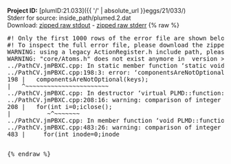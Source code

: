 **Project ID:** [plumID:21.033]({{ '/' | absolute_url }}eggs/21/033/)  
Stderr for source:  inside_path/plumed.2.dat   
Download: [zipped raw stdout](plumed.2.dat.plumed.stdout.txt.zip) - [zipped raw stderr](plumed.2.dat.plumed.stderr.txt.zip) 
{% raw %}
<pre>
#! Only the first 1000 rows of the error file are shown below
#! To inspect the full error file, please download the zipped raw stderr file above
WARNING: using a legacy ActionRegister.h include path, please use <<#include "core/ActionRegister.h">>
WARNING: "core/Atoms.h" does not exist anymore in  version >=2.10, you should change your code.
../PathCV.jmPBXC.cpp: In static member function ‘static void PLMD::function::PathCV::registerKeywords(PLMD::Keywords&)’:
../PathCV.jmPBXC.cpp:198:3: error: ‘componentsAreNotOptional’ was not declared in this scope
198 |   componentsAreNotOptional(keys);
|   ^~~~~~~~~~~~~~~~~~~~~~~~
../PathCV.jmPBXC.cpp: In destructor ‘virtual PLMD::function::PathCV::~PathCV()’:
../PathCV.jmPBXC.cpp:208:16: warning: comparison of integer expressions of different signedness: ‘int’ and ‘unsigned int’ [-Wsign-compare]
208 |   for(int i=0;i<mw_n_;++i){
|               ~^~~~~~
../PathCV.jmPBXC.cpp: In constructor ‘PLMD::function::PathCV::PathCV(const PLMD::ActionOptions&)’:
../PathCV.jmPBXC.cpp:236:16: warning: comparison of integer expressions of different signedness: ‘int’ and ‘unsigned int’ [-Wsign-compare]
236 |   for(int i=0;i<mw_n_;++i){
|               ~^~~~~~
../PathCV.jmPBXC.cpp:259:11: warning: comparison of integer expressions of different signedness: ‘int’ and ‘unsigned int’ [-Wsign-compare]
259 |       if(i==mw_id_) ifiles[i]->close();
|          ~^~~~~~~~
../PathCV.jmPBXC.cpp: In member function ‘void PLMD::function::PathCV::generatePath()’:
../PathCV.jmPBXC.cpp:483:26: warning: comparison of integer expressions of different signedness: ‘int’ and ‘unsigned int’ [-Wsign-compare]
483 |     for(int inode=0;inode<nnodes;inode++){
|                     ~~~~~^~~~~~~
../PathCV.jmPBXC.cpp: In member function ‘void PLMD::function::PathCV::readMultipleWalkers()’:
../PathCV.jmPBXC.cpp:941:16: warning: comparison of integer expressions of different signedness: ‘int’ and ‘unsigned int’ [-Wsign-compare]
941 |   for(int i=0;i<mw_n_;++i){
|               ~^~~~~~
../PathCV.jmPBXC.cpp:942:9: warning: comparison of integer expressions of different signedness: ‘int’ and ‘unsigned int’ [-Wsign-compare]
942 |     if(i==mw_id_) continue;
|        ~^~~~~~~~
../PathCV.jmPBXC.cpp:957:5: error: invalid use of incomplete type ‘class PLMD::Communicator’
957 |     comm.Barrier();
|     ^~~~
In file included from /home/runner/opt/include/plumed/function/../core/../tools/OFile.h:25,
from /home/runner/opt/include/plumed/function/../core/../tools/Log.h:25,
from /home/runner/opt/include/plumed/function/../core/Action.h:30,
from /home/runner/opt/include/plumed/function/../core/ActionWithValue.h:25,
from /home/runner/opt/include/plumed/function/Function.h:25,
from ../PathCV.jmPBXC.cpp:22:
/home/runner/opt/include/plumed/function/../core/../tools/FileBase.h:29:7: note: forward declaration of ‘class PLMD::Communicator’
29 | class Communicator;
|       ^~~~~~~~~~~~
../PathCV.jmPBXC.cpp:958:5: error: invalid use of incomplete type ‘class PLMD::Communicator’
958 |     multi_sim_comm.Barrier();
|     ^~~~~~~~~~~~~~
/home/runner/opt/include/plumed/function/../core/../tools/FileBase.h:29:7: note: forward declaration of ‘class PLMD::Communicator’
29 | class Communicator;
|       ^~~~~~~~~~~~
terminate called after throwing an instance of 'PLMD::Plumed::ExceptionError'
what():
(core/PlumedMain.cpp:1502) void PLMD::PlumedMain::load(const std::string&)
An error happened while executing command env PLUMED_ROOT='/home/runner/opt/lib/plumed' PLUMED_VERSION='2.10.0' PLUMED_HTMLDIR='/home/runner/opt/share/doc/plumed' PLUMED_INCLUDEDIR='/home/runner/opt/include' PLUMED_PROGRAM_NAME='plumed' PLUMED_IS_INSTALLED='yes' "/home/runner/opt/lib/plumed"/scripts/mklib.sh -n -o ./../PathCV.2.10.0.so ../PathCV.cpp

[pkrvm7jw40e0xgp:10186] *** Process received signal ***
[pkrvm7jw40e0xgp:10186] Signal: Aborted (6)
[pkrvm7jw40e0xgp:10186] Signal code:  (-6)
[pkrvm7jw40e0xgp:10186] [ 0] /lib/x86_64-linux-gnu/libc.so.6(+0x45330)[0x7f2949a45330]
[pkrvm7jw40e0xgp:10186] [ 1] /lib/x86_64-linux-gnu/libc.so.6(pthread_kill+0x11c)[0x7f2949a9eb2c]
[pkrvm7jw40e0xgp:10186] [ 2] /lib/x86_64-linux-gnu/libc.so.6(gsignal+0x1e)[0x7f2949a4527e]
[pkrvm7jw40e0xgp:10186] [ 3] /lib/x86_64-linux-gnu/libc.so.6(abort+0xdf)[0x7f2949a288ff]
[pkrvm7jw40e0xgp:10186] [ 4] /lib/x86_64-linux-gnu/libstdc++.so.6(+0xa5ff5)[0x7f2949ea5ff5]
[pkrvm7jw40e0xgp:10186] [ 5] /lib/x86_64-linux-gnu/libstdc++.so.6(+0xbb0da)[0x7f2949ebb0da]
[pkrvm7jw40e0xgp:10186] [ 6] /lib/x86_64-linux-gnu/libstdc++.so.6(_ZSt10unexpectedv+0x0)[0x7f2949ea5a55]
[pkrvm7jw40e0xgp:10186] [ 7] /lib/x86_64-linux-gnu/libstdc++.so.6(+0xa5a6f)[0x7f2949ea5a6f]
[pkrvm7jw40e0xgp:10186] [ 8] plumed(+0x146dd)[0x5645663526dd]
[pkrvm7jw40e0xgp:10186] [ 9] /lib/x86_64-linux-gnu/libc.so.6(+0x2a1ca)[0x7f2949a2a1ca]
[pkrvm7jw40e0xgp:10186] [10] /lib/x86_64-linux-gnu/libc.so.6(__libc_start_main+0x8b)[0x7f2949a2a28b]
[pkrvm7jw40e0xgp:10186] [11] plumed(+0x15365)[0x564566353365]
[pkrvm7jw40e0xgp:10186] *** End of error message ***
</pre>
{% endraw %}
